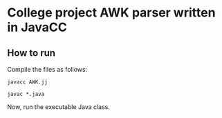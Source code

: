College project AWK parser written in JavaCC
===================================================

How to run
---------------

Compile the files as follows:

`javacc AWK.jj`

`javac *.java`

Now, run the executable Java class.

